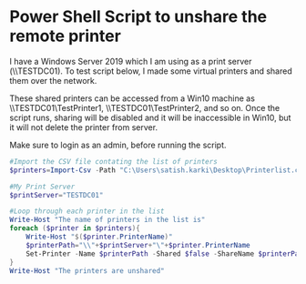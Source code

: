 # Power Shell Script to unshare the remote printer

I have a Windows Server 2019 which I am using as a print server (\\\TESTDC01). To test script below, I made some virtual printers and shared them over the network. 



These shared printers can be accessed from a Win10 machine as \\\TESTDC01\TestPrinter1, \\\TESTDC01\TestPrinter2, and so on. Once the script runs, sharing will be disabled and it will be inaccessible in Win10, but it will not delete the printer from server.

Make sure to login as an admin, before running the script.

```powershell
#Import the CSV file contating the list of printers
$printers=Import-Csv -Path "C:\Users\satish.karki\Desktop\Printerlist.csv"

#My Print Server
$printServer="TESTDC01"

#Loop through each printer in the list
Write-Host "The name of printers in the list is"
foreach ($printer in $printers){
    Write-Host "$($printer.PrinterName)"
    $printerPath="\\"+$printServer+"\"+$printer.PrinterName
    Set-Printer -Name $printerPath -Shared $false -ShareName $printerPath
}
Write-Host "The printers are unshared"
```


